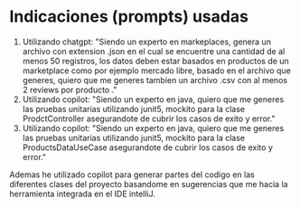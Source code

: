 
# Indicaciones (prompts) usadas

1. Utilizando chatgpt: "Siendo un experto en markeplaces, genera un archivo con extension .json en el cual se encuentre una cantidad de al menos 50 registros, los datos deben estar basados en productos de un marketplace como por ejemplo mercado libre, basado en el archivo que generes, quiero que me generes tambien un archivo .csv con al menos 2 reviews por producto  ."
2. Utilizando copilot:  "Siendo un experto en java, quiero que me generes las pruebas unitarias utilizando junit5, mockito  para la clase ProdctController asegurandote de cubrir los casos de exito y error."
3. Utilizando copilot:  "Siendo un experto en java, quiero que me generes las pruebas unitarias utilizando junit5, mockito  para la clase ProductsDataUseCase asegurandote de cubrir los casos de exito y error."

Ademas he utilizado copilot para generar partes del codigo en las diferentes clases del proyecto basandome en sugerencias que me hacia la herramienta integrada en el IDE intelliJ.